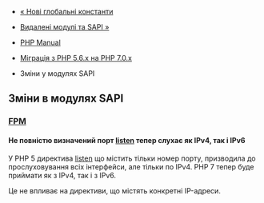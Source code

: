 - [« Нові глобальні константи](migration70.constants.md)
- [Видалені модулі та SAPI »](migration70.removed-exts-sapis.md)

- [PHP Manual](index.md)
- [Міграція з PHP 5.6.x на PHP 7.0.x](migration70.md)
- Зміни у модулях SAPI

## Зміни в модулях SAPI

### [FPM](book.fpm.md)

#### Не повністю визначений порт [listen](install.fpm.configuration.md#listen) тепер слухає як IPv4, так і IPv6

У PHP 5 директива [listen](install.fpm.configuration.md#listen)
що містить тільки номер порту, призводила до прослуховування всіх
інтерфейси, але тільки по IPv4. PHP 7 тепер буде приймати як з IPv4,
так і з IPv6.

Це не впливає на директиви, що містять конкретні IP-адреси.
